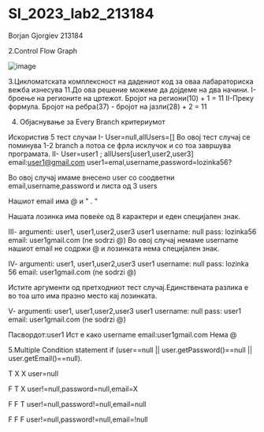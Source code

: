 # SI_2023_lab2_213184

Borjan Gjorgiev
213184

2.Control Flow Graph

![image](https://github.com/BorjanGjorgiev/SI_2023_lab2_213184/assets/127698412/d338e135-b298-4e4d-aee3-3ca9bb9cf7fb)


3.Цикломатската комплексност на дадениот код за оваа лабараториска вежба изнесува 11.До ова решение можеме да дојдеме на два начини.
I-броење на регионите на цртежот. Бројот на региони(10) + 1 = 11
II-Преку формула. Бројот на ребра(37) - бројот на јазли(28) + 2 = 11

4. Oбјаснување за Еvery Branch критериумот

Искористив 5 тест случаи 
I- User=null,allUsers=[]
Во овој тест случај се поминува 1-2 branch а потоа се фрла исклучок и со тоа завршува програмата.
II- User=user1 ; allUsers[user1,user2,user3]
email:user1@gmail.com
user1=emal,username,password=lozinka56?

Во овој случај имаме внесено user со соодветни email,username,password и листа од 3 users

Нашиот email има @ и " . " 

Нашата лозинка има повеќе од 8 карактери и еден специјален знак.

III-
argumenti: user1, user1,user2,user3
user1 username: null
pass: lozinka56
email: user1gmail.com (ne sodrzi @)
Во овој случај немаме username нашиот email не содржи @ и лозинката нема специјален знак.

IV-
argumenti: user1, user1,user2,user3
user1 username: null
pass: lozinka 56
email: user1gmail.com (ne sodrzi @)

Истите аргументи од претходниот тест случај.Единствената разлика е во тоа што има празно место кај лозинката.

V-
argumenti: user1, user1,user2,user3
user1 username: null
pass: user1
email: user1gmail.com (ne sodrzi @)
 
Пасвордот:user1 Ист е како username
email:user1gmail.com Нема @

5.Multiple Condition statement
if (user==null || user.getPassword()==null || user.getEmail()==null).

T X X       user=null

F T X       user!=null,password=null,email=X

F F T       user!=null,password!=null,email=null

F F F       user!=null,password!=null,email=!null

